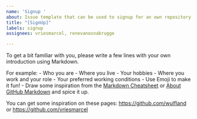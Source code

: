 ```yaml
---
name: 'Signup '
about: Issue template that can be used to signup for an own repository
title: "[SignUp]"
labels: signup
assignees: vriesmarcel, renevanosnabrugge

---
```


To get a bit familiar with you, please write a few lines with your own introduction using Markdown. 

For example:
     - Who you are
     - Where you live
     - Your hobbies
     - Where you work and your role
     - Your preferred working conditions
     - Use Emoji to make it fun!
     - Draw some inspiration from the [Markdown Cheatsheet](https://docs.github.com/en/get-started/writing-on-github/getting-started-with-writing-and-formatting-on-github/basic-writing-and-formatting-syntax) or [About GitHub Markdown](https://github.com/wulfland/AccelerateDevOps/issues/232) and spice it up. 

You can get some inspiration on these pages: https://github.com/wulfland or https://github.com/vriesmarcel
